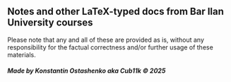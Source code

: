 ## Notes and other LaTeX-typed docs from Bar Ilan University courses
Please note that any and all of these are provided as is, without any responsibility for the factual correctness and/or further usage of these materials.

##### Made by Konstantin Ostashenko aka Cub11k © 2025
